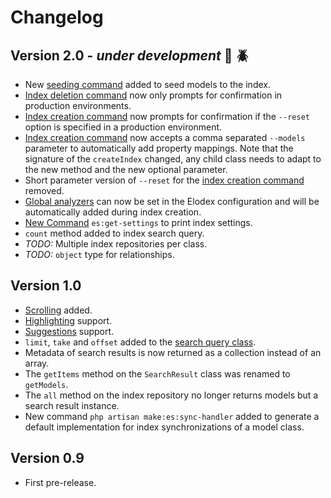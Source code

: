 # Changelog

## Version 2.0 - _under development_ :construction: :beetle:
- New [seeding command][Elodex Seeding Command] added to seed models to the index.
- [Index deletion command][Elodex Index Deletion Command] now only prompts for confirmation in production environments.
- [Index creation command][Elodex Index Creation Command] now prompts for confirmation if the `--reset` option is specified in a production environment.
- [Index creation command][Elodex Index Creation Command] now accepts a comma separated `--models` parameter to automatically add property mappings. Note that the signature of the `createIndex` changed, any child class needs to adapt to the new method and the new optional parameter.
- Short parameter version of `--reset` for the [index creation command][Elodex Index Creation Command] removed.
- [Global analyzers][Elodex Analyzers] can now be set in the Elodex configuration and will be automatically added during index creation.
- [New Command][Elodex Index Settings Command] `es:get-settings` to print index settings.
- `count` method added to index search query.
- *TODO:* Multiple index repositories per class.
- *TODO:* `object` type for relationships.


## Version 1.0
- [Scrolling][Elodex Scrolling] added.
- [Highlighting][Elodex Highlighting] support.
- [Suggestions][Elodex Suggestions] support.
- `limit`, `take` and `offset` added to the [search query class][Elodex Search].
- Metadata of search results is now returned as a collection instead of an array.
- The `getItems` method on the `SearchResult` class was renamed to `getModels`.
- The `all` method on the index repository no longer returns models but a search result instance.
- New command `php artisan make:es:sync-handler` added to generate a default implementation for index synchronizations of a model class.


## Version 0.9
- First pre-release.


[Elodex Scrolling]: https://github.com/Elodex/Documentation/blob/develop/08_Scrolling.md "Elodex Scrolling"
[Elodex Highlighting]: https://github.com/Elodex/Documentation/blob/develop/07_Highlighting.md "Elodex Highlighting"
[Elodex Suggestions]: https://github.com/Elodex/Documentation/blob/develop/09_Suggestions.md "Elodex Suggestions"
[Elodex Search]: https://github.com/Elodex/Documentation/blob/develop/06_Search.md "Elodex Search"
[Elodex Seeding Command]: https://github.com/Elodex/Documentation/blob/develop/10_Artisan-Commands.md#seeding "Elodex Seeding Command"
[Elodex Index Creation Command]: https://github.com/Elodex/Documentation/blob/develop/10_Artisan-Commands.md#index-creation "Elodex Index Creation Command"
[Elodex Index Deletion Command]: https://github.com/Elodex/Documentation/blob/develop/10_Artisan-Commands.md#index-deletion "Elodex Index Deletion Command"
[Elodex Index Settings Command]: https://github.com/Elodex/Documentation/blob/develop/10_Artisan-Commands.md#index-settings "Elodex Index Settings Command"
[Elodex Analyzers]: https://github.com/Elodex/Documentation/blob/develop/02_Index-Management.md#analyzers "Elodex Analysers"
